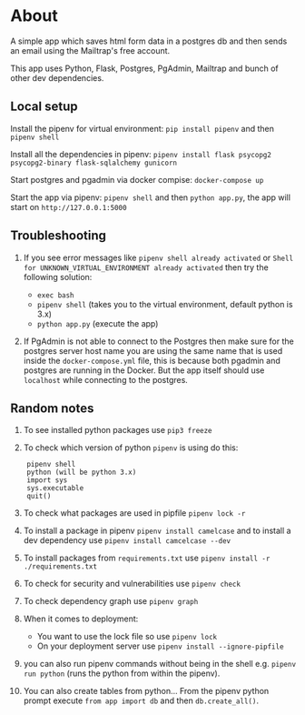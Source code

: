 # About
A simple app which saves html form data in a postgres db and then sends an email using the Mailtrap's free account.

This app uses Python, Flask, Postgres, PgAdmin, Mailtrap and bunch of other dev dependencies.

## Local setup
Install the pipenv for virtual environment:
`pip install pipenv`
and then `pipenv shell`

Install all the dependencies in pipenv:
`pipenv install flask psycopg2 psycopg2-binary flask-sqlalchemy gunicorn`

Start postgres and pgadmin via docker compise:
`docker-compose up`

Start the app via pipenv:
`pipenv shell` and then `python app.py`, the app will start on `http://127.0.0.1:5000`



## Troubleshooting
1. If you see error messages like `pipenv shell already activated` or `Shell for UNKNOWN_VIRTUAL_ENVIRONMENT already activated` then try the following solution:
  
   - `exec bash`
   - `pipenv shell` (takes you to the virtual environment, default python is 3.x)
   - `python app.py` (execute the app)

2. If PgAdmin is not able to connect to the Postgres then make sure for the postgres server host name you are using the same name that is used inside the `docker-compose.yml` file, this is because both pgadmin and postgres are running in the Docker. But the app itself should use `localhost` while connecting to the postgres.

## Random notes

1. To see installed python packages use `pip3 freeze`

2. To check which version of python `pipenv` is using do this:
```
    pipenv shell
    python (will be python 3.x)
    import sys
    sys.executable
    quit()
```

3. To check what packages are used in pipfile `pipenv lock -r`

4. To install a package in pipenv `pipenv install camelcase` and to install a dev dependency use `pipenv install camcelcase --dev`

5. To install packages from `requirements.txt` use `pipenv install -r ./requirements.txt`

6. To check for security and vulnerabilities use `pipenv check`

7. To check dependency graph use `pipenv graph`

8. When it comes to deployment:
    - You want to use the lock file so use `pipenv lock`
    - On your deployment server use `pipenv install --ignore-pipfile`

9. you can also run pipenv commands without being in the shell e.g. `pipenv run python` (runs the python from within the pipenv).

10. You can also create tables from python... From the pipenv python prompt execute `from app import db` and then `db.create_all()`.